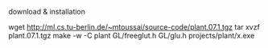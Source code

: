 download & installation

wget http://ml.cs.tu-berlin.de/~mtoussai/source-code/plant.07.1.tgz
tar xvzf plant.07.1.tgz
make -w -C plant GL/freeglut.h GL/glu.h projects/plant/x.exe
